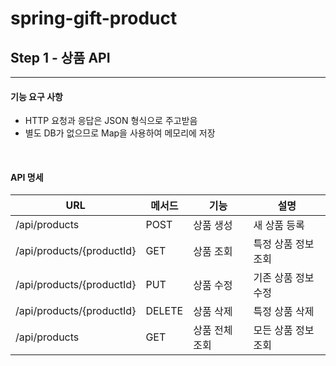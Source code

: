 # spring-gift-product

## Step 1 - 상품 API

---

#### 기능 요구 사항

- HTTP 요청과 응답은 JSON 형식으로 주고받음
- 별도 DB가 없으므로 Map을 사용하여 메모리에 저장

<br>

#### API 명세 

| URL                  | 메서드  | 기능    | 설명           |
|----------------------|------|-------|--------------|
| /api/products        | POST | 상품 생성 | 새 상품 등록      |
| /api/products/{productId} | GET  | 상품 조회 | 특정 상품 정보 조회  |
| /api/products/{productId} | PUT  | 상품 수정 | 기존 상품 정보 수정  |
| /api/products/{productId} | DELETE | 상품 삭제 | 특정 상품 삭제     |
| /api/products | GET | 상품 전체 조회 | 모든 상품 정보 조회  |
